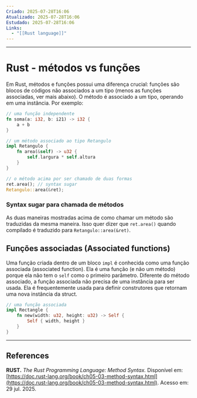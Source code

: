 ```yaml
---
Criado: 2025-07-28T16:06
Atualizado: 2025-07-28T16:06
Estudado: 2025-07-28T16:06
Links:
  - "[[Rust language]]"
---
```

---
# Rust - métodos vs funções

Em Rust, métodos e funções possui uma diferença crucial: funções são blocos de códigos não associados a um tipo (menos as funções associadas, ver mais abaixo). O método é associado a um tipo, operando em uma instância. Por exemplo:

```rust
// uma função independente
fn soma(a: i32, b: i21) -> i32 {
	a + b
}

// um método associado ao tipo Retangulo
impl Retangulo {
	fn area(&self) -> u32 {
		self.largura * self.altura
	}
}

// o método acima por ser chamado de duas formas
ret.area(); // syntax sugar
Retangulo::area(&ret); 
```

### Syntax sugar para chamada de métodos

As duas maneiras mostradas acima de como chamar um método são traduzidas da mesma maneira. Isso quer dizer que `ret.area()` quando compilado é traduzido para `Retangulo::area(&ret)`.

## Funções associadas (Associated functions)

Uma função criada dentro de um bloco `impl` é conhecida como uma função associada (associated function). Ela é uma função (e não um método) porque ela não tem o `self` como o primeiro parâmetro. Diferente do método associado, a função associada não precisa de uma instância para ser usada. Ela é frequentemente usada para definir construtores que retornam uma nova instância da struct.

```rust
// uma função associada
impl Rectangle {
    fn new(width: u32, height: u32) -> Self {
        Self { width, height }
    }
}
```

---
## References

**RUST.** _The Rust Programming Language: Method Syntax._ Disponível em: [https://doc.rust-lang.org/book/ch05-03-method-syntax.html](https://doc.rust-lang.org/book/ch05-03-method-syntax.html). Acesso em: 29 jul. 2025.